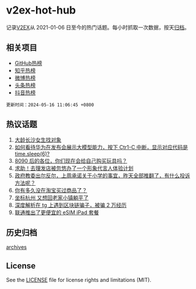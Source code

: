 # v2ex-hot-hub

 记录[V2EX](https://www.v2ex.com/)从 2021-01-06 日至今的热门话题。每小时抓取一次数据，按天[归档](archives)。
 
 ## 相关项目

- [GitHub热榜](https://github.com/it985/github-hot-hub)
- [知乎热榜](https://github.com/it985/zhihu-hot-hub)
- [微博热榜](https://github.com/it985/weibo-hot-hub)
- [头条热榜](https://github.com/it985/toutiao-hot-hub)
- [抖音热榜](https://github.com/it985/douyin-hot-hub)


 `更新时间：2024-05-16 11:06:45 +0800`

## 热议话题

1. [大龄长沙女生找对象](https://www.v2ex.com/t/1040998)
1. [如何看待华为在发布会展示大模型能力，按下 Ctr1-C 中断，显示对应代码是 time.sleep(6)?](https://www.v2ex.com/t/1041177)
1. [8090 后的各位，你们现在会给自己购买玩具吗？](https://www.v2ex.com/t/1041178)
1. [求助！去理发店被忽悠办了一个形象代言人体验计划](https://www.v2ex.com/t/1041046)
1. [政府教委出尔反尔，上周承诺关于小学的事宜，昨天全部推翻了，有什么投诉方法呢？](https://www.v2ex.com/t/1041187)
1. [你有多久没在淘宝买过商品了？](https://www.v2ex.com/t/1040955)
1. [坐标杭州 又想回老家小镇躺平了](https://www.v2ex.com/t/1041037)
1. [深度解析在 tg 上遇到区块链骗子，被骗 2 万经历](https://www.v2ex.com/t/1040918)
1. [联通推出了更便宜的 eSIM iPad 套餐](https://www.v2ex.com/t/1040926)

## 历史归档

[archives](archives)

## License

See the [LICENSE](LICENSE) file for license rights and limitations (MIT).

